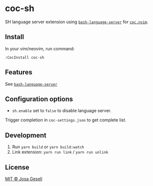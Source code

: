 # coc-sh

SH language server extension using [`bash-language-server`](https://github.com/bash-lsp/bash-language-server)
for [`coc.nvim`](https://github.com/neoclide/coc.nvim).

## Install

In your vim/neovim, run command:

    :CocInstall coc-sh

## Features

See [`bash-language-server`](https://github.com/bash-lsp/bash-language-server)

## Configuration options

- `sh.enable` set to `false` to disable language server.

Trigger completion in `coc-settings.json` to get complete list.

## Development

1. Run `yarn build` or `yarn build:watch`
2. Link extension: `yarn run link` / `yarn run unlink`

## License

[MIT © Josa Gesell](LICENSE)
